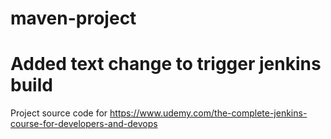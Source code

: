 # maven-project
# Added text change to trigger jenkins build
Project source code for https://www.udemy.com/the-complete-jenkins-course-for-developers-and-devops

